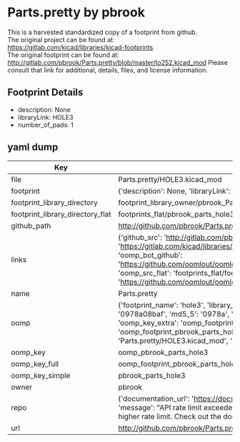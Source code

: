 # Parts.pretty by pbrook  
This is a harvested standardized copy of a footprint from github.  
The original project can be found at:  
https://gitlab.com/kicad/libraries/kicad-footprints  
The original footprint can be found at:
http://gitlab.com/pbrook/Parts.pretty/blob/master/to252.kicad_mod
Please consult that link for additional, details, files, and license information.  
## Footprint Details
* description: None  
* libraryLink: HOLE3  
* number_of_pads: 1  
## yaml dump  
| Key | Value |  
| --- | --- |  
| file | Parts.pretty/HOLE3.kicad_mod |  
| footprint | {'description': None, 'libraryLink': 'HOLE3', 'number_of_pads': 1} |  
| footprint_library_directory | footprint_library_owner/pbrook_Parts.pretty |  
| footprint_library_directory_flat | footprints_flat/pbrook_parts_hole3/working |  
| github_path | http://github.com/pbrook/Parts.pretty/blob/master/HOLE3.kicad_mod |  
| links | {'github_src': 'http://gitlab.com/pbrook/Parts.pretty/blob/master/to252.kicad_mod', 'github_src_repo': 'https://gitlab.com/kicad/libraries/kicad-footprints', 'oomp_bot': 'footprints/pbrook_parts_hole3/working', 'oomp_bot_github': 'https://github.com/oomlout/oomlout_oomp_footprint_bot/tree/main/footprints/pbrook_parts_hole3/working', 'oomp_src_flat': 'footprints_flat/footprints_flat/pbrook_parts_hole3/working', 'oomp_src_flat_github': 'https://github.com/oomlout/oomlout_oomp_footprint_src/tree/main/footprints_flat/pbrook_parts_hole3/working'} |  
| name | Parts.pretty |  
| oomp | {'footprint_name': 'hole3', 'library_name': 'parts', 'md5': '0978a08baf72dfb14792704ba98e600e', 'md5_10': '0978a08baf', 'md5_5': '0978a', 'md5_6': '0978a0', 'oomp_key': 'oomp_pbrook_parts_hole3', 'oomp_key_extra': 'oomp_footprint_pbrook_parts_hole3', 'oomp_key_full': 'oomp_footprint_pbrook_parts_hole3_0978a0', 'oomp_key_simple': 'pbrook_parts_hole3', 'original_filename': 'Parts.pretty/HOLE3.kicad_mod', 'owner_name': 'pbrook'} |  
| oomp_key | oomp_pbrook_parts_hole3 |  
| oomp_key_full | oomp_footprint_pbrook_parts_hole3 |  
| oomp_key_simple | pbrook_parts_hole3 |  
| owner | pbrook |  
| repo | {'documentation_url': 'https://docs.github.com/rest/overview/resources-in-the-rest-api#rate-limiting', 'message': "API rate limit exceeded for 84.66.173.59. (But here's the good news: Authenticated requests get a higher rate limit. Check out the documentation for more details.)"} |  
| url | http://github.com/pbrook/Parts.pretty |  

